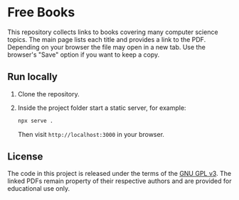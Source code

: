 # Free Books

This repository collects links to books covering many computer science topics. The main page lists each title and provides a link to the PDF. Depending on your browser the file may open in a new tab. Use the browser's "Save" option if you want to keep a copy.

## Run locally

1. Clone the repository.
2. Inside the project folder start a static server, for example:

   ```bash
   npx serve .
   ```

   Then visit `http://localhost:3000` in your browser.

## License

The code in this project is released under the terms of the [GNU GPL v3](LICENSE). The linked PDFs remain property of their respective authors and are provided for educational use only.
